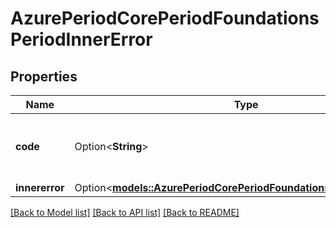 # AzurePeriodCorePeriodFoundationsPeriodInnerError

## Properties

Name | Type | Description | Notes
------------ | ------------- | ------------- | -------------
**code** | Option<**String**> | One of a server-defined set of error codes. | [optional]
**innererror** | Option<[**models::AzurePeriodCorePeriodFoundationsPeriodInnerError**](Azure.Core.Foundations.InnerError.md)> |  | [optional]

[[Back to Model list]](../README.md#documentation-for-models) [[Back to API list]](../README.md#documentation-for-api-endpoints) [[Back to README]](../README.md)


